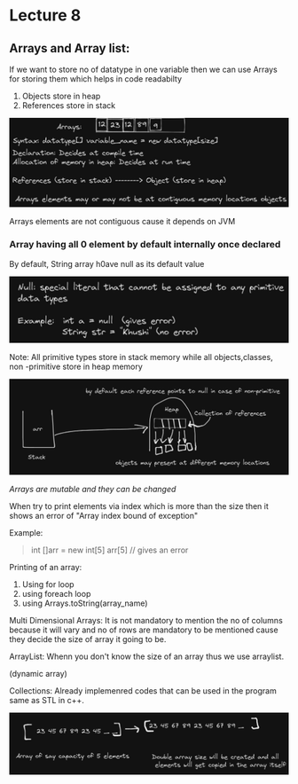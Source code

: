 # Lecture 8

## Arrays and Array list:

If we want to store no of datatype in one variable then we can use Arrays for storing them which helps in code readabilty 

1. Objects store in heap
2. References store in stack

![image](photos/Screenshot%202022-10-12%20232539.jpg)

Arrays elements are not contiguous cause it depends on JVM

### Array having all 0 element by default internally once declared

By default, String array h0ave null as its default value

![image](photos/Screenshot%202022-10-12%20235758.jpg)


Note: All primitive types store in stack memory while all objects,classes, non -primitive store in heap memory

![image](photos/Screenshot%202022-10-13%20001136.jpg)

*Arrays are mutable and they can be changed*

When try to print elements via index which is more than the size then it shows an error of "Array index bound of exception"


Example: 
> int []arr = new int[5]
> arr[5] // gives an error

Printing of an array:

1. Using for loop
2. using foreach loop
3. using Arrays.toString(array_name)

Multi Dimensional Arrays:
It is not mandatory to mention the no of columns because it will vary and no of rows are mandatory to be mentioned cause they decide the size of array it going to be.


ArrayList: Whenn you don't know the size of an array thus we use arraylist.

(dynamic array)

Collections: Already implemenred codes that can be used in the program same as STL in c++.

![images](photos/Screenshot%202022-10-14%20141903.jpg)






